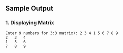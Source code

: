 ## Sample Output

### 1. Displaying Matrix
```
Enter 9 numbers for 3:3 matrix): 2 3 4 1 5 6 7 8 9
2	3	4	
1	5	6	
7	8	9
```

